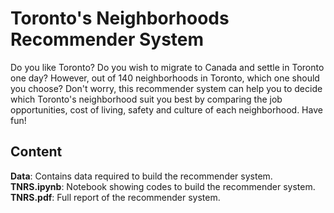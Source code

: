 # Toronto's Neighborhoods Recommender System
Do you like Toronto? Do you wish to migrate to Canada and settle in Toronto one day? However, out of 140 neighborhoods in Toronto, which one should you choose? Don't worry, this recommender system can help you to decide which Toronto's neighborhood suit you best by comparing the job opportunities, cost of living, safety and culture of each neighborhood. Have fun!

## Content
**Data**: Contains data required to build the recommender system.  
**TNRS.ipynb**: Notebook showing codes to build the recommender system.  
**TNRS.pdf**: Full report of the recommender system.  